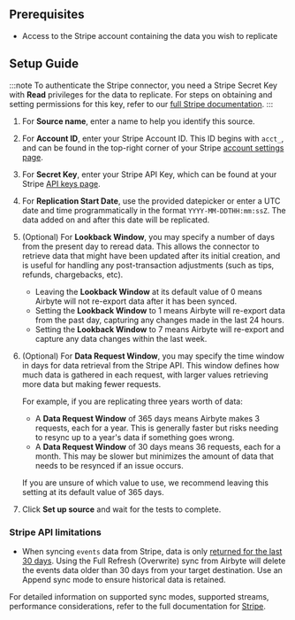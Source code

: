 ## Prerequisites

- Access to the Stripe account containing the data you wish to replicate

## Setup Guide

:::note
To authenticate the Stripe connector, you need a Stripe Secret Key with **Read** privileges for the data to replicate. For steps on obtaining and setting permissions for this key, refer to our [full Stripe documentation](https://docs.airbyte.com/integrations/sources/stripe#setup-guide).
:::

1. For **Source name**, enter a name to help you identify this source.
2. For **Account ID**, enter your Stripe Account ID. This ID begins with `acct_`, and can be found in the top-right corner of your Stripe [account settings page](https://dashboard.stripe.com/settings/account).
3. For **Secret Key**, enter your Stripe API Key, which can be found at your Stripe [API keys page](https://dashboard.stripe.com/apikeys).
4. For **Replication Start Date**, use the provided datepicker or enter a UTC date and time programmatically in the format `YYYY-MM-DDTHH:mm:ssZ`. The data added on and after this date will be replicated.
5. (Optional) For **Lookback Window**, you may specify a number of days from the present day to reread data. This allows the connector to retrieve data that might have been updated after its initial creation, and is useful for handling any post-transaction adjustments (such as tips, refunds, chargebacks, etc).

    - Leaving the **Lookback Window** at its default value of 0 means Airbyte will not re-export data after it has been synced.
    - Setting the **Lookback Window** to 1 means Airbyte will re-export data from the past day, capturing any changes made in the last 24 hours.
    - Setting the **Lookback Window** to 7 means Airbyte will re-export and capture any data changes within the last week.

6. (Optional) For **Data Request Window**, you may specify the time window in days for data retrieval from the Stripe API. This window defines how much data is gathered in each request, with larger values retrieving more data but making fewer requests.

    For example, if you are replicating three years worth of data:

    - A **Data Request Window** of 365 days means Airbyte makes 3 requests, each for a year. This is generally faster but risks needing to resync up to a year's data if something goes wrong.
    - A **Data Request Window** of 30 days means 36 requests, each for a month. This may be slower but minimizes the amount of data that needs to be resynced if an issue occurs.

    If you are unsure of which value to use, we recommend leaving this setting at its default value of 365 days.
7. Click **Set up source** and wait for the tests to complete.

### Stripe API limitations

- When syncing `events` data from Stripe, data is only [returned for the last 30 days](https://stripe.com/docs/api/events). Using the Full Refresh (Overwrite) sync from Airbyte will delete the events data older than 30 days from your target destination. Use an Append sync mode to ensure historical data is retained.

For detailed information on supported sync modes, supported streams, performance considerations, refer to the full documentation for [Stripe](https://docs.airbyte.com/integrations/sources/stripe).
